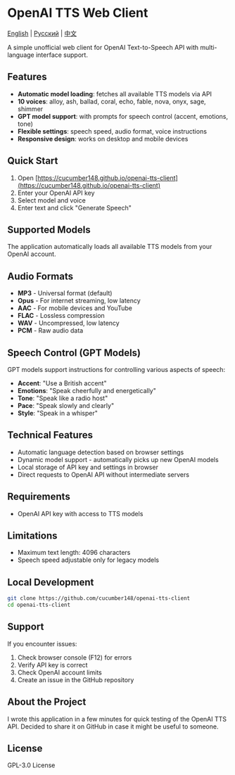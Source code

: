 # OpenAI TTS Web Client

[English](README.MD) | [Русский](README.RU.MD) | [中文](README.ZH.MD)

A simple unofficial web client for OpenAI Text-to-Speech API with multi-language interface support.

## Features

- **Automatic model loading**: fetches all available TTS models via API
- **10 voices**: alloy, ash, ballad, coral, echo, fable, nova, onyx, sage, shimmer
- **GPT model support**: with prompts for speech control (accent, emotions, tone)
- **Flexible settings**: speech speed, audio format, voice instructions
- **Responsive design**: works on desktop and mobile devices

## Quick Start

1. Open [https://cucumber148.github.io/openai-tts-client](https://cucumber148.github.io/openai-tts-client)
2. Enter your OpenAI API key
3. Select model and voice
4. Enter text and click "Generate Speech"

## Supported Models

The application automatically loads all available TTS models from your OpenAI account.

## Audio Formats

- **MP3** - Universal format (default)
- **Opus** - For internet streaming, low latency
- **AAC** - For mobile devices and YouTube
- **FLAC** - Lossless compression
- **WAV** - Uncompressed, low latency
- **PCM** - Raw audio data

## Speech Control (GPT Models)

GPT models support instructions for controlling various aspects of speech:

- **Accent**: "Use a British accent"
- **Emotions**: "Speak cheerfully and energetically"
- **Tone**: "Speak like a radio host"
- **Pace**: "Speak slowly and clearly"
- **Style**: "Speak in a whisper"

## Technical Features

- Automatic language detection based on browser settings
- Dynamic model support - automatically picks up new OpenAI models
- Local storage of API key and settings in browser
- Direct requests to OpenAI API without intermediate servers

## Requirements

- OpenAI API key with access to TTS models

## Limitations

- Maximum text length: 4096 characters
- Speech speed adjustable only for legacy models

## Local Development

```bash
git clone https://github.com/cucumber148/openai-tts-client
cd openai-tts-client
```

## Support

If you encounter issues:

1. Check browser console (F12) for errors
2. Verify API key is correct
3. Check OpenAI account limits
4. Create an issue in the GitHub repository

## About the Project

I wrote this application in a few minutes for quick testing of the OpenAI TTS API. Decided to share it on GitHub in case it might be useful to someone.

## License

GPL-3.0 License
